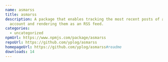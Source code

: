 ```yaml
---
name: asmarss
title: asmarss
description: A package that enables tracking the most recent posts of a Mastodon
  account and rendering them as an RSS feed.
categories:
  - uncategorized
npmUrl: https://www.npmjs.com/package/asmarss
repoUrl: https://github.com/yplog/asmarss
homepageUrl: https://github.com/yplog/asmarss#readme
downloads: 14
---
```

